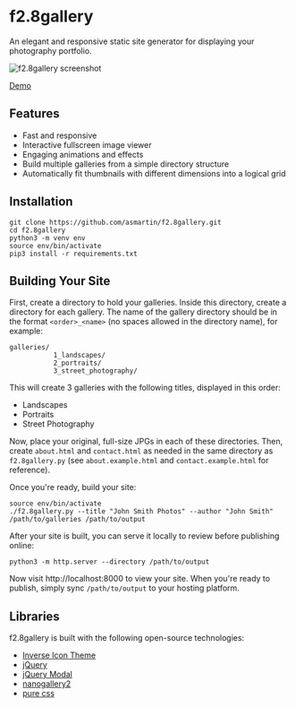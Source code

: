 # f2.8gallery

An elegant and responsive static site generator for displaying your photography portfolio.

![f2.8gallery screenshot](screenshot.gif)

[Demo](https://andrewmartin.photos)

## Features

- Fast and responsive
- Interactive fullscreen image viewer
- Engaging animations and effects
- Build multiple galleries from a simple directory structure
- Automatically fit thumbnails with different dimensions into a logical grid

## Installation

```
git clone https://github.com/asmartin/f2.8gallery.git
cd f2.8gallery
python3 -m venv env
source env/bin/activate
pip3 install -r requirements.txt
```

## Building Your Site

First, create a directory to hold your galleries. Inside this directory, create a directory for each gallery. The name of the gallery directory should be in the format `<order>_<name>` (no spaces allowed in the directory name), for example:

```
galleries/
           1_landscapes/
           2_portraits/
           3_street_photography/
```

This will create 3 galleries with the following titles, displayed in this order:

- Landscapes
- Portraits
- Street Photography

Now, place your original, full-size JPGs in each of these directories. Then, create `about.html` and `contact.html` as needed in the same directory as `f2.8gallery.py` (see `about.example.html` and `contact.example.html` for reference).

Once you're ready, build your site:

```
source env/bin/activate
./f2.8gallery.py --title "John Smith Photos" --author "John Smith" /path/to/galleries /path/to/output
```

After your site is built, you can serve it locally to review before publishing online:

```
python3 -m http.server --directory /path/to/output
```

Now visit http://localhost:8000 to view your site. When you're ready to publish, simply sync `/path/to/output` to your hosting platform.

## Libraries

f2.8gallery is built with the following open-source technologies:

- [Inverse Icon Theme](https://github.com/yeyushengfan258/Inverse-icon-theme)
- [jQuery](https://jquery.com/)
- [jQuery Modal](https://www.jquerymodal.com/)
- [nanogallery2](https://nanogallery2.nanostudio.org/)
- [pure css](https://purecss.io/)
